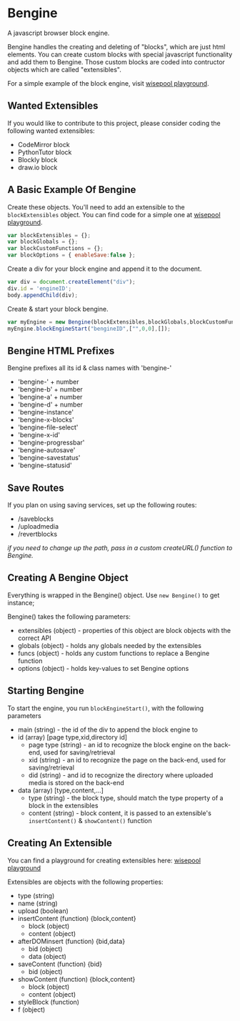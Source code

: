 # Bengine
A javascript browser block engine.

Bengine handles the creating and deleting of "blocks", which are just html elements. You can create custom blocks with special javascript functionality and add them to Bengine. Those custom blocks are coded into contructor objects which are called "extensibles".

For a simple example of the block engine, visit [wisepool playground](http://wisepool.io/play).

## Wanted Extensibles

If you would like to contribute to this project, please consider coding the following wanted extensibles:

- CodeMirror block
- PythonTutor block
- Blockly block
- draw.io block

## A Basic Example Of Bengine

Create these objects. You'll need to add an extensible to the `blockExtensibles` object. You can find code for a simple one at [wisepool playground](http://wisepool.io/play).

```javascript
var blockExtensibles = {};
var blockGlobals = {};  
var blockCustomFunctions = {};  
var blockOptions = { enableSave:false };
```

Create a div for your block engine and append it to the document.

```javascript
var div = document.createElement("div");
div.id = 'engineID';
body.appendChild(div);
```

Create & start your block bengine.

```javascript
var myEngine = new Bengine(blockExtensibles,blockGlobals,blockCustomFunctions,blockOptions);
myEngine.blockEngineStart("bengineID",["",0,0],[]);
```

## Bengine HTML Prefixes

Bengine prefixes all its id & class names with 'bengine-'

- 'bengine-' + number
- 'bengine-b' + number
- 'bengine-a' + number
- 'bengine-d' + number
- 'bengine-instance'
- 'bengine-x-blocks'
- 'bengine-file-select'
- 'bengine-x-id'
- 'bengine-progressbar'
- 'bengine-autosave'
- 'bengine-savestatus'
- 'bengine-statusid'

## Save Routes

If you plan on using saving services, set up the following routes:

- /saveblocks
- /uploadmedia
- /revertblocks

*if you need to change up the path, pass in a custom createURL() function to Bengine.*

## Creating A Bengine Object

Everything is wrapped in the Bengine() object. Use `new Bengine()` to get instance;

Bengine() takes the following parameters:
- extensibles (object) - properties of this object are block objects with the correct API
- globals (object) - holds any globals needed by the extensibles
- funcs (object) - holds any custom functions to replace a Bengine function
- options (object) - holds key-values to set Bengine options

## Starting Bengine

To start the engine, you run `blockEngineStart()`, with the following parameters
- main (string) - the id of the div to append the block engine to
- id (array) [page type,xid,directory id]
  * page type (string) - an id to recognize the block engine on the back-end, used for saving/retrieval
  * xid (string) - an id to recognize the page on the back-end, used for saving/retrieval
  * did (string) - and id to recognize the directory where uploaded media is stored on the back-end
- data (array) [type,content,...]
  * type (string) - the block type, should match the type property of a block in the extensibles
  * content (string) - block content, it is passed to an extensible's `insertContent()` & `showContent()` function
  
## Creating An Extensible

You can find a playground for creating extensibles here: [wisepool playground](http://wisepool.io/play)

Extensibles are objects with the following properties:

- type (string)
- name (string)
- upload (boolean)
- insertContent (function) {block,content}
  * block (object)
  * content (object)
- afterDOMinsert (function) {bid,data}
  * bid (object)
  * data (object)
- saveContent (function) {bid}
  * bid (object)
- showContent (function) {block,content}
  * block (object)
  * content (object)
- styleBlock (function)
- f (object)






